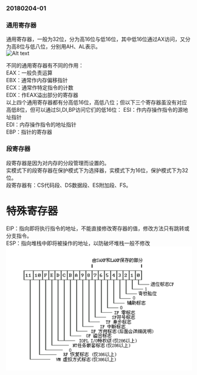 ### 20180204-01
### 通用寄存器
通用寄存器，一般为32位，分为高16位与低16位，其中低16位通过AX访问，又分为高8位与低八位，分别用AH、AL表示。<br>
![Alt text](./1517710937036.png)


不同的通用寄存器有不同的作用：<br>
EAX：一般负责运算<br>
EBX：通常作内存偏移指针<br>
ECX：通常作特定指令的计数<br>
EDX：作EAX溢出部分的寄存器<br>
以上四个通用寄存器都有分高低16位，高低八位；但以下三个寄存器虽没有对应高低8位，但可以通过SI,DI,BP访问它们的低16位：
ESI：作内存操作指令的源地址指针<br>
EDI：内存操作指令的地址指针<br>
EBP：指针的寄存器<br>

### 段寄存器
段寄存器是因为对内存的分段管理而设置的。<br>
实模式下的段寄存器在保护模式下为选择器，实模式下为16位，保护模式下为32位。<br>
段寄存器有：CS代码段、DS数据段、ES附加段、FS。<br>

# 特殊寄存器
EIP：指向即将执行指令的地址，不能直接修改寄存器的值，修改方法只有跳转或分支指令。<br>
ESP：指向堆栈中即将被操作的地址，以防破坏堆栈一般不修改<br>
![Alt text](./1517712284003.png)
